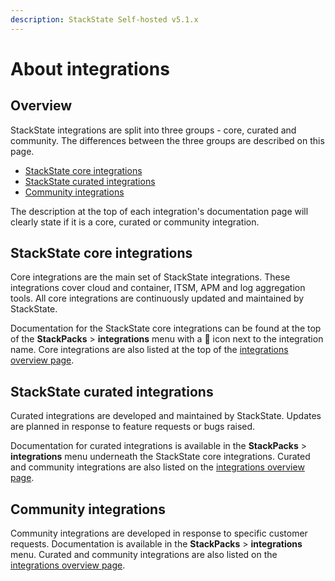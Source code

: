 ```yaml
---
description: StackState Self-hosted v5.1.x 
---
```


# About integrations

## Overview

StackState integrations are split into three groups - core, curated and community. The differences between the three groups are described on this page.

* [StackState core integrations](about_integrations.md#stackstate-core-integrations "StackState Self-Hosted only")
* [StackState curated integrations](about_integrations.md#stackstate-curated-integrations)
* [Community integrations](about_integrations.md#community-integrations)

The description at the top of each integration's documentation page will clearly state if it is a core, curated or community integration.

## StackState core integrations

Core integrations are the main set of StackState integrations. These integrations cover cloud and container, ITSM, APM and log aggregation tools. All core integrations are continuously updated and maintained by StackState.

Documentation for the StackState core integrations can be found at the top of the **StackPacks** &gt; **integrations** menu with a 💠 icon next to the integration name. Core integrations are also listed at the top of the [integrations overview page](/stackpacks/integrations/README.md).

## StackState curated integrations

Curated integrations are developed and maintained by StackState. Updates are planned in response to feature requests or bugs raised.

Documentation for curated integrations is available in the **StackPacks** &gt; **integrations** menu underneath the StackState core integrations. Curated and community integrations are also listed on the [integrations overview page](/stackpacks/integrations/README.md).

## Community integrations

Community integrations are developed in response to specific customer requests. Documentation is available in the **StackPacks** &gt; **integrations** menu. Curated and community integrations are also listed on the [integrations overview page](/stackpacks/integrations/README.md).

